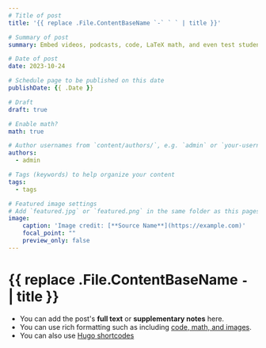 ```yaml
---
# Title of post
title: '{{ replace .File.ContentBaseName `-` ` ` | title }}'

# Summary of post
summary: Embed videos, podcasts, code, LaTeX math, and even test students!

# Date of post
date: 2023-10-24

# Schedule page to be published on this date
publishDate: {{ .Date }}

# Draft
draft: true

# Enable math?
math: true

# Author usernames from `content/authors/`, e.g. `admin` or `your-username`
authors:
  - admin

# Tags (keywords) to help organize your content
tags:
  - tags

# Featured image settings
# Add `featured.jpg` or `featured.png` in the same folder as this pages folder
image:
    caption: 'Image credit: [**Source Name**](https://example.com)'
    focal_point: ""
    preview_only: false
---
```


# {{ replace .File.ContentBaseName `-` ` ` | title }}
- You can add the post's **full text** or **supplementary notes** here.  
- You can use rich formatting such as including [code, math, and images](https://docs.hugoblox.com/content/writing-markdown-latex/).
- You can also use [Hugo shortcodes](https://gohugo.io/content-management/shortcodes/)